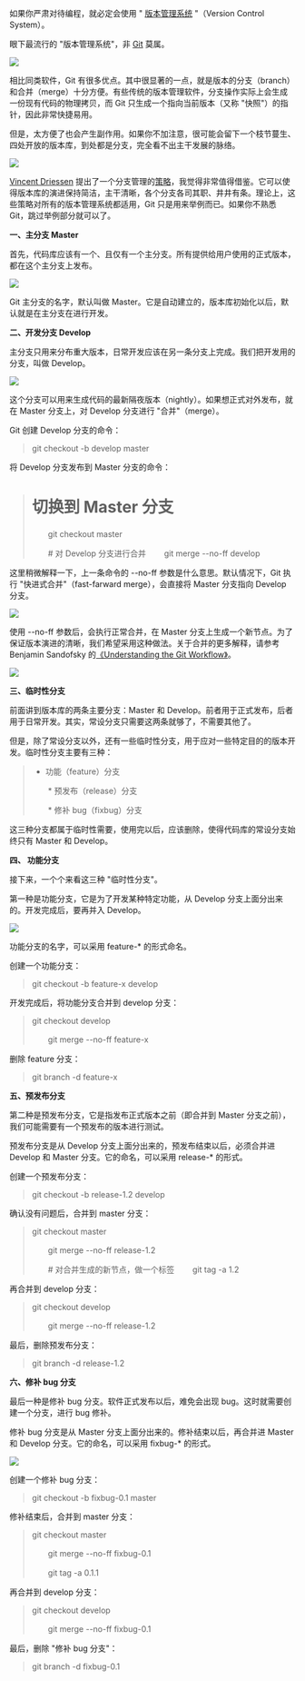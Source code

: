 如果你严肃对待编程，就必定会使用 " [版本管理系统](https://github.com/xiaorui2017/git/blob/master/%E7%89%88%E6%9C%AC%E6%8E%A7%E5%88%B6%E5%85%A5%E9%97%A8%E6%8F%92%E5%9B%BE%E6%95%99%E7%A8%8B.md) "（Version Control System）。

眼下最流行的 "版本管理系统"，非 [Git](http://git-scm.com/) 莫属。

![](http://www.ruanyifeng.com/blogimg/asset/201207/bg2012070501.png)

相比同类软件，Git 有很多优点。其中很显著的一点，就是版本的分支（branch）和合并（merge）十分方便。有些传统的版本管理软件，分支操作实际上会生成一份现有代码的物理拷贝，而 Git 只生成一个指向当前版本（又称 "快照"）的指针，因此非常快捷易用。

但是，太方便了也会产生副作用。如果你不加注意，很可能会留下一个枝节蔓生、四处开放的版本库，到处都是分支，完全看不出主干发展的脉络。

![](http://www.ruanyifeng.com/blogimg/asset/201207/bg2012070502.png)

[Vincent Driessen](http://nvie.com) 提出了一个分支管理的[策略](http://nvie.com/posts/a-successful-git-branching-model/)，我觉得非常值得借鉴。它可以使得版本库的演进保持简洁，主干清晰，各个分支各司其职、井井有条。理论上，这些策略对所有的版本管理系统都适用，Git 只是用来举例而已。如果你不熟悉 Git，跳过举例部分就可以了。

**一、主分支 Master**

首先，代码库应该有一个、且仅有一个主分支。所有提供给用户使用的正式版本，都在这个主分支上发布。

![](http://www.ruanyifeng.com/blogimg/asset/201207/bg2012070503.png)

Git 主分支的名字，默认叫做 Master。它是自动建立的，版本库初始化以后，默认就是在主分支在进行开发。

**二、开发分支 Develop**

主分支只用来分布重大版本，日常开发应该在另一条分支上完成。我们把开发用的分支，叫做 Develop。

![](http://www.ruanyifeng.com/blogimg/asset/201207/bg2012070504.png)

这个分支可以用来生成代码的最新隔夜版本（nightly）。如果想正式对外发布，就在 Master 分支上，对 Develop 分支进行 "合并"（merge）。

Git 创建 Develop 分支的命令：

> git checkout -b develop master

将 Develop 分支发布到 Master 分支的命令：

> # 切换到 Master 分支
> 　　git checkout master
> 
> 　　# 对 Develop 分支进行合并
> 　　git merge --no-ff develop

这里稍微解释一下，上一条命令的 --no-ff 参数是什么意思。默认情况下，Git 执行 "快进式合并"（fast-farward merge），会直接将 Master 分支指向 Develop 分支。

![](http://www.ruanyifeng.com/blogimg/asset/201207/bg2012070505.png)

使用 --no-ff 参数后，会执行正常合并，在 Master 分支上生成一个新节点。为了保证版本演进的清晰，我们希望采用这种做法。关于合并的更多解释，请参考 Benjamin Sandofsky 的[《Understanding the Git Workflow》](http://sandofsky.com/blog/git-workflow.html)。

![](http://www.ruanyifeng.com/blogimg/asset/201207/bg2012070506.png)

**三、临时性分支**

前面讲到版本库的两条主要分支：Master 和 Develop。前者用于正式发布，后者用于日常开发。其实，常设分支只需要这两条就够了，不需要其他了。

但是，除了常设分支以外，还有一些临时性分支，用于应对一些特定目的的版本开发。临时性分支主要有三种：

> * 功能（feature）分支
> 
> 　　* 预发布（release）分支
> 
> 　　* 修补 bug（fixbug）分支

这三种分支都属于临时性需要，使用完以后，应该删除，使得代码库的常设分支始终只有 Master 和 Develop。

**四、 功能分支**

接下来，一个个来看这三种 "临时性分支"。

第一种是功能分支，它是为了开发某种特定功能，从 Develop 分支上面分出来的。开发完成后，要再并入 Develop。

![](http://www.ruanyifeng.com/blogimg/asset/201207/bg2012070507.png)

功能分支的名字，可以采用 feature-* 的形式命名。

创建一个功能分支：

> git checkout -b feature-x develop

开发完成后，将功能分支合并到 develop 分支：

> git checkout develop
> 
> 　　git merge --no-ff feature-x

删除 feature 分支：

> git branch -d feature-x

**五、预发布分支**

第二种是预发布分支，它是指发布正式版本之前（即合并到 Master 分支之前），我们可能需要有一个预发布的版本进行测试。

预发布分支是从 Develop 分支上面分出来的，预发布结束以后，必须合并进 Develop 和 Master 分支。它的命名，可以采用 release-* 的形式。

创建一个预发布分支：

> git checkout -b release-1.2 develop

确认没有问题后，合并到 master 分支：

> git checkout master
> 
> 　　git merge --no-ff release-1.2
> 
> 　　# 对合并生成的新节点，做一个标签
> 　　git tag -a 1.2

再合并到 develop 分支：

> git checkout develop
> 
> 　　git merge --no-ff release-1.2

最后，删除预发布分支：

> git branch -d release-1.2

**六、修补 bug 分支**

最后一种是修补 bug 分支。软件正式发布以后，难免会出现 bug。这时就需要创建一个分支，进行 bug 修补。

修补 bug 分支是从 Master 分支上面分出来的。修补结束以后，再合并进 Master 和 Develop 分支。它的命名，可以采用 fixbug-* 的形式。

![](http://www.ruanyifeng.com/blogimg/asset/201207/bg2012070508.png)

创建一个修补 bug 分支：

> git checkout -b fixbug-0.1 master

修补结束后，合并到 master 分支：

> git checkout master
> 
> 　　git merge --no-ff fixbug-0.1
> 
> 　　git tag -a 0.1.1

再合并到 develop 分支：

> git checkout develop
> 
> 　　git merge --no-ff fixbug-0.1

最后，删除 "修补 bug 分支"：

> git branch -d fixbug-0.1
